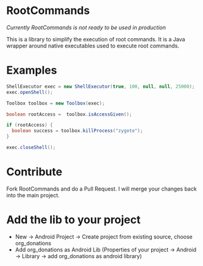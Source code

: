 # RootCommands

_Currently RootCommands is not ready to be used in production_

This is a library to simplify the execution of root commands.
It is a Java wrapper around native executables used to execute root commands.

# Examples

```java
ShellExecutor exec = new ShellExecutor(true, 100, null, null, 25000);
exec.openShell();

Toolbox toolbox = new Toolbox(exec);

boolean rootAccess =  toolbox.isAccessGiven();

if (rootAccess) {
  boolean success = toolbox.killProcess("zygote");
}

exec.closeShell();
```

# Contribute

Fork RootCommands and do a Pull Request. I will merge your changes back into the main project.

# Add the lib to your project

* New -> Android Project -> Create project from existing source, choose org_donations 
* Add org_donations as Android Lib (Properties of your project -> Android -> Library -> add org_donations as android library)